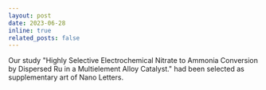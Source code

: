 ```yaml
---
layout: post
date: 2023-06-28
inline: true
related_posts: false
---
```

Our study "Highly Selective Electrochemical Nitrate to Ammonia Conversion by Dispersed Ru in a Multielement Alloy Catalyst." had been selected as supplementary art of Nano Letters.